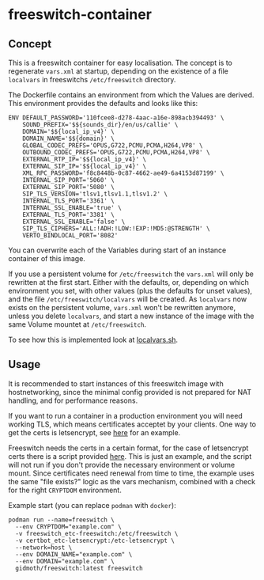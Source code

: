 # freeswitch-container

## Concept

This is a freeswitch container for easy localisation. The concept
is to regenerate `vars.xml` at startup, depending on the existence of
a file `localvars` in freeswitchs `/etc/freeswitch` directory.

The Dockerfile contains an environment from which the Values are derived.
This environment provides the defaults and looks like this:

```
ENV DEFAULT_PASSWORD='110fcee8-d278-4aac-a16e-898acb394493' \
    SOUND_PREFIX='$${sounds_dir}/en/us/callie' \
    DOMAIN='$${local_ip_v4}' \
    DOMAIN_NAME='$${domain}' \
    GLOBAL_CODEC_PREFS='OPUS,G722,PCMU,PCMA,H264,VP8' \
    OUTBOUND_CODEC_PREFS='OPUS,G722,PCMU,PCMA,H264,VP8' \
    EXTERNAL_RTP_IP='$${local_ip_v4}' \
    EXTERNAL_SIP_IP='$${local_ip_v4}' \
    XML_RPC_PASSWORD='f8c8448b-0c87-4662-ae49-6a4153d87199' \
    INTERNAL_SIP_PORT='5060' \
    EXTERNAL_SIP_PORT='5080' \
    SIP_TLS_VERSION='tlsv1,tlsv1.1,tlsv1.2' \
    INTERNAL_TLS_PORT='3361' \
    INTERNAL_SSL_ENABLE='true' \
    EXTERNAL_TLS_PORT='3381' \
    EXTERNAL_SSL_ENABLE='false' \
    SIP_TLS_CIPHERS='ALL:!ADH:!LOW:!EXP:!MD5:@STRENGTH' \
    VERTO_BINDLOCAL_PORT='8082'
```

You can overwrite each of the Variables during start of an instance
container of this image.

If you use a persistent volume for `/etc/freeswitch` the `vars.xml`
will only be rewritten at the first start. Either with the defaults,
or, depending on which environment you set, with other values (plus
the defaults for unset values), and the file `/etc/freeswitch/localvars`
will be created. As `localvars` now exists on the persistent volume,
`vars.xml` won't be rewritten anymore, unless you delete `localvars`,
and start a new instance of the image with the same Volume mountet
at `/etc/freeswitch`.

To see how this is implemented look at [localvars.sh](https://github.com/gidmoth/freeswitch-container/blob/main/entrypoint.d/localvars.sh).

## Usage

It is recommended to start instances of this freeswitch image with
hostnetworking, since the minimal config provided is not prepared for
NAT handling, and for performance reasons.

If you want to run a container in a production environment you will
need working TLS, which means certificates acceptet by your clients.
One way to get the certs is letsencrypt, see [here](https://github.com/gidmoth/certbot-scripts)
for an example.

Freeswitch needs the certs in a certain format, for the case of
letsencrypt certs there is a script provided [here](https://github.com/gidmoth/freeswitch-container/blob/main/entrypoint.d/letsencrypt-cert-load.sh).
This is just an example, and the script will not run if you don't provide
the necessary environment or volume mount. Since certificates need renewal
from time to time, the example uses the same "file exists?" logic as
the vars mechanism, combined with a check for the right `CRYPTDOM`
environment.

Example start (you can replace `podman` with `docker`):

```
podman run --name=freeswitch \
  --env CRYPTDOM="example.com" \
  -v freeswitch_etc-freeswitch:/etc/freeswitch \
  -v certbot_etc-letsencrypt:/etc-letsencrypt \
  --network=host \
  --env DOMAIN_NAME="example.com" \
  --env DOMAIN="example.com" \
  gidmoth/freeswitch:latest freeswitch
```
